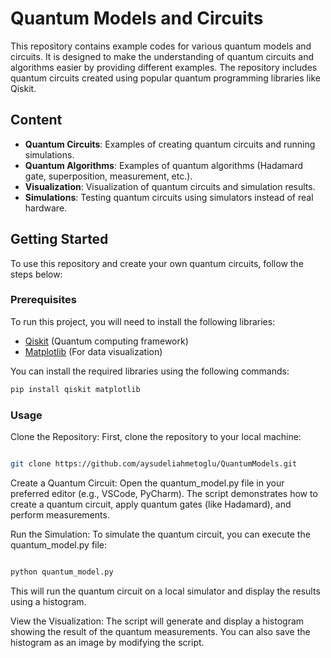 # Quantum Models and Circuits

This repository contains example codes for various quantum models and circuits. It is designed to make the understanding of quantum circuits and algorithms easier by providing different examples. The repository includes quantum circuits created using popular quantum programming libraries like Qiskit.

## Content

- **Quantum Circuits**: Examples of creating quantum circuits and running simulations.
- **Quantum Algorithms**: Examples of quantum algorithms (Hadamard gate, superposition, measurement, etc.).
- **Visualization**: Visualization of quantum circuits and simulation results.
- **Simulations**: Testing quantum circuits using simulators instead of real hardware.

## Getting Started

To use this repository and create your own quantum circuits, follow the steps below:

### Prerequisites

To run this project, you will need to install the following libraries:

- [Qiskit](https://qiskit.org/) (Quantum computing framework)
- [Matplotlib](https://matplotlib.org/) (For data visualization)

You can install the required libraries using the following commands:

```bash
pip install qiskit matplotlib
```

### Usage
Clone the Repository: First, clone the repository to your local machine:

```bash

git clone https://github.com/aysudeliahmetoglu/QuantumModels.git
```
Create a Quantum Circuit: Open the quantum_model.py file in your preferred editor (e.g., VSCode, PyCharm). The script demonstrates how to create a quantum circuit, apply quantum gates (like Hadamard), and perform measurements.

Run the Simulation: To simulate the quantum circuit, you can execute the quantum_model.py file:

```bash

python quantum_model.py
```
This will run the quantum circuit on a local simulator and display the results using a histogram.

View the Visualization: The script will generate and display a histogram showing the result of the quantum measurements. You can also save the histogram as an image by modifying the script.
